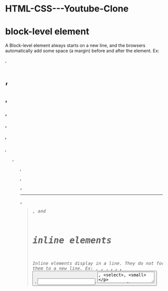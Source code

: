# HTML-CSS---Youtube-Clone

<!-- uses of html -->

# block-level element

A Block-level element always starts on a new line, and the browsers automatically add some space (a margin) before and after the element.
Ex: <p>, <h1>, <h2>, <h3>, <h4>, <h5>, <h6>, <ul>, <ol>, <dl>, <pre>, <hr />, <blockquote>, and <address>

# inline elements

Inline elements display in a line. They do not force the text after them to a new line.
Ex: <span>, <a>, <code>, <strong>, <img>, <cite>, <button>, <input>, <textarea>, <select>, <small>

<!-- uses of css -->

# object-fit

The object-fit property is used to specify how an <img> or <video> should be resized to fit its container
Ex: object-fit: contain, cover, fill;

# object-position

The object-position property of CSS specifies how an image or video element is positioned with x/y coordinates inside its content box.
Ex: object-position: bottom, left, right, top, center, inherit, initial;

# display

The display property specifies the display behavior (the type of rendering box) of an element.
Ex: display: inline, block, inline-block, flex, grid, table;

# initial and inherit

initial - It is used to set the default value.
inherit - It is used to inherit the property from it’s parents’ elements.

# vertical-align

vertical-align defines the vertical alignment for the content of a table cell or for an inline element against the rest of the inline flow.
Ex: vertical-align: top, bottom, middle, baseline;

# font fallback in font-family

So basically fallback fonts are used when the current font isn't available.
Ex: font-family: 'Roboto', 'Open Sans', Helvetica, Arial, sans-serif;

<!-- useful css properties -->

# vertical-align: top;

# object-fit: contain;

# object-position: top;

# box-shadow: inset 5px 5px 10px rgba(0, 0, 0, 0.15);

# transition: box-shadow 0.15s, opacity 0.15s;

# display: inline-block;

# display: grid;

# grid-template-columns: 100px 100px 1fr;

# column-gap: 20px;

# row-gap: 20px;

# display: flex;

# flex-direction: row;

# flex: 1;

# flex-shrink: 0;

# border-bottom-width: 1px;

# border-bottom-style: solid;

# border-bottom-color: rgb(228, 228, 228);
